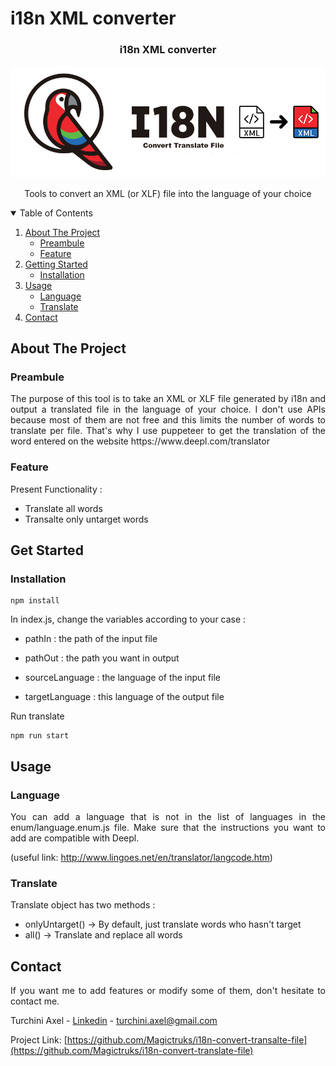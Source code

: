 # i18n XML converter

<p align="center">

  <h3 align="center">i18n XML converter</h3>

<div align="center">
  <a href="https://github.com/Magictruks/i18n-convert-translate-file">
    <img src="assets/I18n_convert_translate_file.png" alt="Logo">
  </a>
</div>

  <p align="center">
    Tools to convert an XML (or XLF) file into the language of your choice
  </p>

<details open="open">
  <summary>Table of Contents</summary>
  <ol>
    <li>
      <a href="#about-the-project">About The Project</a>
      <ul>
        <li><a href="#preambule">Preambule</a></li>
         <li><a href="#feature">Feature</a></li>
      </ul>
    </li>
    <li>
      <a href="#getting-started">Getting Started</a>
      <ul>
        <li><a href="#installation">Installation</a></li>
      </ul>
    </li>
    <li>
      <a href="#usage">Usage</a>
      <ul>
        <li><a href="#language">Language</a></li>
        <li><a href="#translate">Translate</a></li>
      </ul>
    </li>
    <li><a href="#contact">Contact</a></li>
  </ol>
</details>

## About The Project

### Preambule

<p align="justify">
    The purpose of this tool is to take an XML or XLF file generated by i18n and output a translated file in the language of your choice.
    I don't use APIs because most of them are not free and this limits the number of words to translate per file. That's why I use puppeteer to get the translation of the word entered on the website https://www.deepl.com/translator
</p>

### Feature

Present Functionality :

- Translate all words
- Transalte only untarget words


## Get Started

### Installation

  ```shell
  npm install
  ```

In index.js, change the variables according to your case :

- pathIn : the path of the input file
- pathOut : the path you want in output

- sourceLanguage : the language of the input file
- targetLanguage : this language of the output file

Run translate

  ```shell
  npm run start
  ```
## Usage

### Language

<p align="justify">You can add a language that is not in the list of languages in the enum/language.enum.js file. Make sure that the instructions you want to add are compatible with Deepl.

(useful link: http://www.lingoes.net/en/translator/langcode.htm)</p>

### Translate

<p align="justify">Translate object has two methods :

- onlyUntarget() -> By default, just translate words who hasn't target
- all() -> Translate and replace all words
</p>


## Contact

<p align="justify">If you want me to add features or modify some of them, don't hesitate to contact me.</p>

Turchini Axel - [Linkedin](www.linkedin.com/in/axelturchini) - turchini.axel@gmail.com

Project Link: [https://github.com/Magictruks/i18n-convert-transalte-file](https://github.com/Magictruks/i18n-convert-translate-file)
